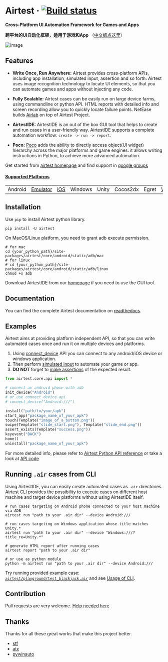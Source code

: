 # Airtest &middot; [![Build status](https://travis-ci.org/AirtestProject/Airtest.svg?branch=master)](https://travis-ci.org/AirtestProject/Airtest)

**Cross-Platform UI Automation Framework for Games and Apps**

**跨平台的UI自动化框架，适用于游戏和App** （[中文版点这里](./README_zh.md)）


![image](./demo.gif)


## Features

*   **Write Once, Run Anywhere:** Airtest provides cross-platform APIs, including app installation, simulated input, assertion and so forth. Airtest uses image recognition technology to locate UI elements, so that you can automate games and apps without injecting any code. 

*   **Fully Scalable:** Airtest cases can be easily run on large device farms, using commandline or python API. HTML reports with detailed info and screen recording allow you to quickly locate failure points. NetEase builds [Airlab](https://airlab.163.com/) on top of Airtest Project.

*   **AirtestIDE:** AirtestIDE is an out of the box GUI tool that helps to create and run cases in a user-friendly way. AirtestIDE supports a complete automation workflow: ``create -> run -> report``.

*   **Poco:** [Poco](https://github.com/AirtestProject/Poco) adds the ability to directly access object(UI widget) hierarchy across the major platforms and game engines. it allows writing instructions in Python, to achieve more advanced automation.

Get started from [airtest homepage](http://airtest.netease.com/) and find support in [google groups](https://groups.google.com/forum/#!forum/airtestproject)

#### [Supported Platforms](./docs/wiki/platforms.md)

| | | | | | | | |
|-|-|-|-|-|-|-|-|
Android |[Emulator](./docs/wiki/platforms.md#android-emulator) |[iOS](https://github.com/AirtestProject/iOS-Tagent)|Windows|Unity|Cocos2dx|Egret|[WeChat](http://airtest.netease.com/blog/tutorial/WechatSmallProgram/)|

## Installation

Use `pip` to install Airtest python library. 

```Shell
pip install -U airtest
```

On MacOS/Linux platform, you need to grant adb execute permission.

```Shell
# for mac
cd {your_python_path}/site-packages/airtest/core/android/static/adb/mac
# for linux
# cd {your_python_path}/site-packages/airtest/core/android/static/adb/linux
chmod +x adb
```

Download AirtestIDE from our [homepage](http://airtest.netease.com/) if you need to use the GUI tool.


## Documentation

You can find the complete Airtest documentation on [readthedocs](http://airtest.readthedocs.io/).


## Examples

Airtest aims at providing platform independent API, so that you can write automated cases once and run it on multiple devices and platforms.

1. Using [connect_device](http://airtest.readthedocs.io/en/latest/README_MORE.html#connect-device) API you can connect to any android/iOS device or windows application.
1. Then perform [simulated input](http://airtest.readthedocs.io/en/latest/README_MORE.html#simulate-input) to automate your game or app.
1. **DO NOT** forget to [make assertions](http://airtest.readthedocs.io/en/latest/README_MORE.html#make-assertion) of the expected result. 

```Python
from airtest.core.api import *

# connect an android phone with adb
init_device("Android")
# or use connect_device api
# connect_device("Android:///")

install("path/to/your/apk")
start_app("package_name_of_your_apk")
touch(Template("image_of_a_button.png"))
swipe(Template("slide_start.png"), Template("slide_end.png"))
assert_exists(Template("success.png"))
keyevent("BACK")
home()
uninstall("package_name_of_your_apk")
```

For more detailed info, please refer to [Airtest Python API reference](http://airtest.readthedocs.io/en/latest/all_module/airtest.core.api.html) or take a look at [API code](./airtest/core/api.py)


## Running ``.air`` cases from CLI

Using AirtestIDE, you can easily create automated cases as ``.air`` directories.
Airtest CLI provides the possibility to execute cases on different host machine and target device platforms without using AirtestIDE itself.

```Shell
# run cases targeting on Android phone connected to your host machine via ADB
airtest run "path to your .air dir" --device Android:///

# run cases targeting on Windows application whose title matches Unity.*
airtest run "path to your .air dir" --device "Windows:///?title_re=Unity.*"

# generate HTML report after running cases
airtest report "path to your .air dir"

# or use as python module
python -m airtest run "path to your .air dir" --device Android:///
```

Try running provided example case: [``airtest/playground/test_blackjack.air``](./playground/test_blackjack.air) and see [Usage of CLI](http://airtest.readthedocs.io/en/latest/README_MORE.html#running-air-from-cli).


## Contribution

Pull requests are very welcome. [Help needed here](./docs/wiki/platforms.md#pull-request-guide)


## Thanks

Thanks for all these great works that make this project better.

- [stf](https://github.com/openstf)
- [atx](https://github.com/NetEaseGame/ATX)
- [pywinauto](https://github.com/pywinauto/pywinauto)
